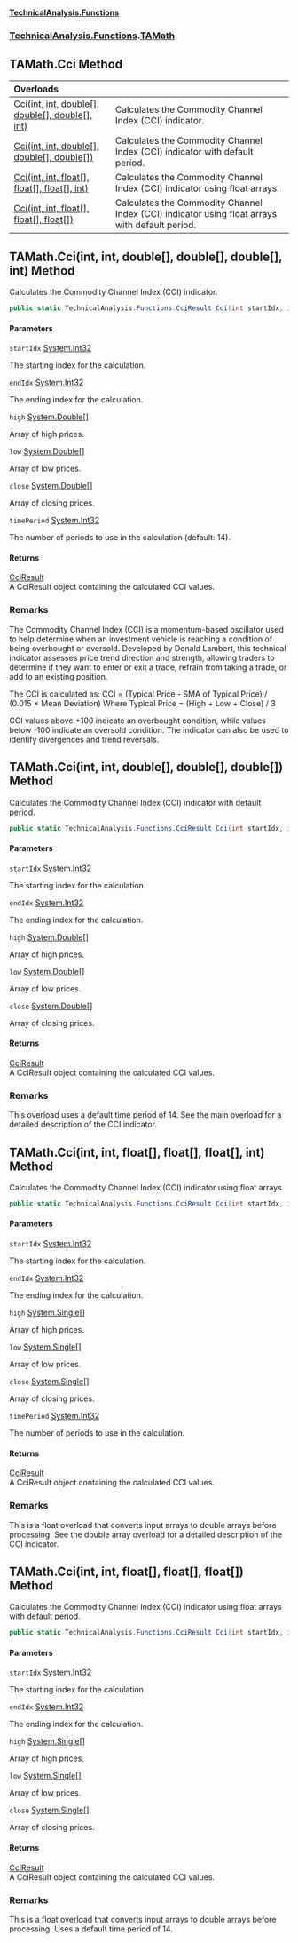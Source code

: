 #### [TechnicalAnalysis\.Functions](Atypical.TechnicalAnalysis.Functions.md 'Atypical\.TechnicalAnalysis\.Functions')
### [TechnicalAnalysis\.Functions](Atypical.TechnicalAnalysis.Functions.md#TechnicalAnalysis.Functions 'TechnicalAnalysis\.Functions').[TAMath](TAMath.md 'TechnicalAnalysis\.Functions\.TAMath')

## TAMath\.Cci Method

| Overloads | |
| :--- | :--- |
| [Cci\(int, int, double\[\], double\[\], double\[\], int\)](TAMath.Cci.md#TechnicalAnalysis.Functions.TAMath.Cci(int,int,double[],double[],double[],int) 'TechnicalAnalysis\.Functions\.TAMath\.Cci\(int, int, double\[\], double\[\], double\[\], int\)') | Calculates the Commodity Channel Index \(CCI\) indicator\. |
| [Cci\(int, int, double\[\], double\[\], double\[\]\)](TAMath.Cci.md#TechnicalAnalysis.Functions.TAMath.Cci(int,int,double[],double[],double[]) 'TechnicalAnalysis\.Functions\.TAMath\.Cci\(int, int, double\[\], double\[\], double\[\]\)') | Calculates the Commodity Channel Index \(CCI\) indicator with default period\. |
| [Cci\(int, int, float\[\], float\[\], float\[\], int\)](TAMath.Cci.md#TechnicalAnalysis.Functions.TAMath.Cci(int,int,float[],float[],float[],int) 'TechnicalAnalysis\.Functions\.TAMath\.Cci\(int, int, float\[\], float\[\], float\[\], int\)') | Calculates the Commodity Channel Index \(CCI\) indicator using float arrays\. |
| [Cci\(int, int, float\[\], float\[\], float\[\]\)](TAMath.Cci.md#TechnicalAnalysis.Functions.TAMath.Cci(int,int,float[],float[],float[]) 'TechnicalAnalysis\.Functions\.TAMath\.Cci\(int, int, float\[\], float\[\], float\[\]\)') | Calculates the Commodity Channel Index \(CCI\) indicator using float arrays with default period\. |

<a name='TechnicalAnalysis.Functions.TAMath.Cci(int,int,double[],double[],double[],int)'></a>

## TAMath\.Cci\(int, int, double\[\], double\[\], double\[\], int\) Method

Calculates the Commodity Channel Index \(CCI\) indicator\.

```csharp
public static TechnicalAnalysis.Functions.CciResult Cci(int startIdx, int endIdx, double[] high, double[] low, double[] close, int timePeriod);
```
#### Parameters

<a name='TechnicalAnalysis.Functions.TAMath.Cci(int,int,double[],double[],double[],int).startIdx'></a>

`startIdx` [System\.Int32](https://docs.microsoft.com/en-us/dotnet/api/System.Int32 'System\.Int32')

The starting index for the calculation\.

<a name='TechnicalAnalysis.Functions.TAMath.Cci(int,int,double[],double[],double[],int).endIdx'></a>

`endIdx` [System\.Int32](https://docs.microsoft.com/en-us/dotnet/api/System.Int32 'System\.Int32')

The ending index for the calculation\.

<a name='TechnicalAnalysis.Functions.TAMath.Cci(int,int,double[],double[],double[],int).high'></a>

`high` [System\.Double](https://docs.microsoft.com/en-us/dotnet/api/System.Double 'System\.Double')[\[\]](https://docs.microsoft.com/en-us/dotnet/api/System.Array 'System\.Array')

Array of high prices\.

<a name='TechnicalAnalysis.Functions.TAMath.Cci(int,int,double[],double[],double[],int).low'></a>

`low` [System\.Double](https://docs.microsoft.com/en-us/dotnet/api/System.Double 'System\.Double')[\[\]](https://docs.microsoft.com/en-us/dotnet/api/System.Array 'System\.Array')

Array of low prices\.

<a name='TechnicalAnalysis.Functions.TAMath.Cci(int,int,double[],double[],double[],int).close'></a>

`close` [System\.Double](https://docs.microsoft.com/en-us/dotnet/api/System.Double 'System\.Double')[\[\]](https://docs.microsoft.com/en-us/dotnet/api/System.Array 'System\.Array')

Array of closing prices\.

<a name='TechnicalAnalysis.Functions.TAMath.Cci(int,int,double[],double[],double[],int).timePeriod'></a>

`timePeriod` [System\.Int32](https://docs.microsoft.com/en-us/dotnet/api/System.Int32 'System\.Int32')

The number of periods to use in the calculation \(default: 14\)\.

#### Returns
[CciResult](CciResult.md 'TechnicalAnalysis\.Functions\.CciResult')  
A CciResult object containing the calculated CCI values\.

### Remarks
The Commodity Channel Index \(CCI\) is a momentum\-based oscillator used to help determine when an investment 
vehicle is reaching a condition of being overbought or oversold\. Developed by Donald Lambert, this technical 
indicator assesses price trend direction and strength, allowing traders to determine if they want to enter 
or exit a trade, refrain from taking a trade, or add to an existing position\.

The CCI is calculated as:
CCI = \(Typical Price \- SMA of Typical Price\) / \(0\.015 × Mean Deviation\)
Where Typical Price = \(High \+ Low \+ Close\) / 3

CCI values above \+100 indicate an overbought condition, while values below \-100 indicate an oversold condition\.
The indicator can also be used to identify divergences and trend reversals\.

<a name='TechnicalAnalysis.Functions.TAMath.Cci(int,int,double[],double[],double[])'></a>

## TAMath\.Cci\(int, int, double\[\], double\[\], double\[\]\) Method

Calculates the Commodity Channel Index \(CCI\) indicator with default period\.

```csharp
public static TechnicalAnalysis.Functions.CciResult Cci(int startIdx, int endIdx, double[] high, double[] low, double[] close);
```
#### Parameters

<a name='TechnicalAnalysis.Functions.TAMath.Cci(int,int,double[],double[],double[]).startIdx'></a>

`startIdx` [System\.Int32](https://docs.microsoft.com/en-us/dotnet/api/System.Int32 'System\.Int32')

The starting index for the calculation\.

<a name='TechnicalAnalysis.Functions.TAMath.Cci(int,int,double[],double[],double[]).endIdx'></a>

`endIdx` [System\.Int32](https://docs.microsoft.com/en-us/dotnet/api/System.Int32 'System\.Int32')

The ending index for the calculation\.

<a name='TechnicalAnalysis.Functions.TAMath.Cci(int,int,double[],double[],double[]).high'></a>

`high` [System\.Double](https://docs.microsoft.com/en-us/dotnet/api/System.Double 'System\.Double')[\[\]](https://docs.microsoft.com/en-us/dotnet/api/System.Array 'System\.Array')

Array of high prices\.

<a name='TechnicalAnalysis.Functions.TAMath.Cci(int,int,double[],double[],double[]).low'></a>

`low` [System\.Double](https://docs.microsoft.com/en-us/dotnet/api/System.Double 'System\.Double')[\[\]](https://docs.microsoft.com/en-us/dotnet/api/System.Array 'System\.Array')

Array of low prices\.

<a name='TechnicalAnalysis.Functions.TAMath.Cci(int,int,double[],double[],double[]).close'></a>

`close` [System\.Double](https://docs.microsoft.com/en-us/dotnet/api/System.Double 'System\.Double')[\[\]](https://docs.microsoft.com/en-us/dotnet/api/System.Array 'System\.Array')

Array of closing prices\.

#### Returns
[CciResult](CciResult.md 'TechnicalAnalysis\.Functions\.CciResult')  
A CciResult object containing the calculated CCI values\.

### Remarks
This overload uses a default time period of 14\.
See the main overload for a detailed description of the CCI indicator\.

<a name='TechnicalAnalysis.Functions.TAMath.Cci(int,int,float[],float[],float[],int)'></a>

## TAMath\.Cci\(int, int, float\[\], float\[\], float\[\], int\) Method

Calculates the Commodity Channel Index \(CCI\) indicator using float arrays\.

```csharp
public static TechnicalAnalysis.Functions.CciResult Cci(int startIdx, int endIdx, float[] high, float[] low, float[] close, int timePeriod);
```
#### Parameters

<a name='TechnicalAnalysis.Functions.TAMath.Cci(int,int,float[],float[],float[],int).startIdx'></a>

`startIdx` [System\.Int32](https://docs.microsoft.com/en-us/dotnet/api/System.Int32 'System\.Int32')

The starting index for the calculation\.

<a name='TechnicalAnalysis.Functions.TAMath.Cci(int,int,float[],float[],float[],int).endIdx'></a>

`endIdx` [System\.Int32](https://docs.microsoft.com/en-us/dotnet/api/System.Int32 'System\.Int32')

The ending index for the calculation\.

<a name='TechnicalAnalysis.Functions.TAMath.Cci(int,int,float[],float[],float[],int).high'></a>

`high` [System\.Single](https://docs.microsoft.com/en-us/dotnet/api/System.Single 'System\.Single')[\[\]](https://docs.microsoft.com/en-us/dotnet/api/System.Array 'System\.Array')

Array of high prices\.

<a name='TechnicalAnalysis.Functions.TAMath.Cci(int,int,float[],float[],float[],int).low'></a>

`low` [System\.Single](https://docs.microsoft.com/en-us/dotnet/api/System.Single 'System\.Single')[\[\]](https://docs.microsoft.com/en-us/dotnet/api/System.Array 'System\.Array')

Array of low prices\.

<a name='TechnicalAnalysis.Functions.TAMath.Cci(int,int,float[],float[],float[],int).close'></a>

`close` [System\.Single](https://docs.microsoft.com/en-us/dotnet/api/System.Single 'System\.Single')[\[\]](https://docs.microsoft.com/en-us/dotnet/api/System.Array 'System\.Array')

Array of closing prices\.

<a name='TechnicalAnalysis.Functions.TAMath.Cci(int,int,float[],float[],float[],int).timePeriod'></a>

`timePeriod` [System\.Int32](https://docs.microsoft.com/en-us/dotnet/api/System.Int32 'System\.Int32')

The number of periods to use in the calculation\.

#### Returns
[CciResult](CciResult.md 'TechnicalAnalysis\.Functions\.CciResult')  
A CciResult object containing the calculated CCI values\.

### Remarks
This is a float overload that converts input arrays to double arrays before processing\.
See the double array overload for a detailed description of the CCI indicator\.

<a name='TechnicalAnalysis.Functions.TAMath.Cci(int,int,float[],float[],float[])'></a>

## TAMath\.Cci\(int, int, float\[\], float\[\], float\[\]\) Method

Calculates the Commodity Channel Index \(CCI\) indicator using float arrays with default period\.

```csharp
public static TechnicalAnalysis.Functions.CciResult Cci(int startIdx, int endIdx, float[] high, float[] low, float[] close);
```
#### Parameters

<a name='TechnicalAnalysis.Functions.TAMath.Cci(int,int,float[],float[],float[]).startIdx'></a>

`startIdx` [System\.Int32](https://docs.microsoft.com/en-us/dotnet/api/System.Int32 'System\.Int32')

The starting index for the calculation\.

<a name='TechnicalAnalysis.Functions.TAMath.Cci(int,int,float[],float[],float[]).endIdx'></a>

`endIdx` [System\.Int32](https://docs.microsoft.com/en-us/dotnet/api/System.Int32 'System\.Int32')

The ending index for the calculation\.

<a name='TechnicalAnalysis.Functions.TAMath.Cci(int,int,float[],float[],float[]).high'></a>

`high` [System\.Single](https://docs.microsoft.com/en-us/dotnet/api/System.Single 'System\.Single')[\[\]](https://docs.microsoft.com/en-us/dotnet/api/System.Array 'System\.Array')

Array of high prices\.

<a name='TechnicalAnalysis.Functions.TAMath.Cci(int,int,float[],float[],float[]).low'></a>

`low` [System\.Single](https://docs.microsoft.com/en-us/dotnet/api/System.Single 'System\.Single')[\[\]](https://docs.microsoft.com/en-us/dotnet/api/System.Array 'System\.Array')

Array of low prices\.

<a name='TechnicalAnalysis.Functions.TAMath.Cci(int,int,float[],float[],float[]).close'></a>

`close` [System\.Single](https://docs.microsoft.com/en-us/dotnet/api/System.Single 'System\.Single')[\[\]](https://docs.microsoft.com/en-us/dotnet/api/System.Array 'System\.Array')

Array of closing prices\.

#### Returns
[CciResult](CciResult.md 'TechnicalAnalysis\.Functions\.CciResult')  
A CciResult object containing the calculated CCI values\.

### Remarks
This is a float overload that converts input arrays to double arrays before processing\.
Uses a default time period of 14\.